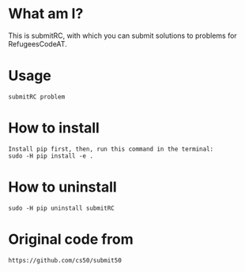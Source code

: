 # What am I?
This is submitRC, with which you can submit solutions to problems for RefugeesCodeAT.

# Usage

```
submitRC problem
```

# How to install

```
Install pip first, then, run this command in the terminal:
sudo -H pip install -e .
```

# How to uninstall

```
sudo -H pip uninstall submitRC
```

# Original code from

```
https://github.com/cs50/submit50
```